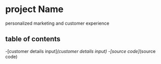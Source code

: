 # project Name

personalized marketing and customer experience 

## table of contents 
-[customer details input]_(customer details input)
-[source code]_(source code)

